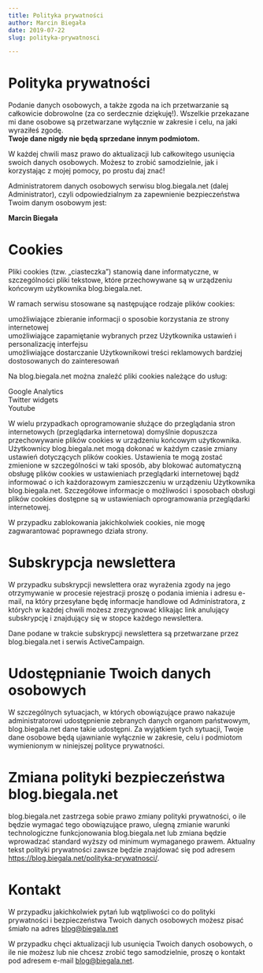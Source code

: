 ```yaml
---
title: Polityka prywatności
author: Marcin Biegała
date: 2019-07-22
slug: polityka-prywatnosci

---
```


# Polityka prywatności

Podanie danych osobowych, a także zgoda na ich przetwarzanie są całkowicie dobrowolne (za co serdecznie dziękuję!). Wszelkie przekazane mi dane osobowe są przetwarzane wyłącznie w zakresie i celu, na jaki wyraziłeś zgodę.  
**Twoje dane nigdy nie będą sprzedane innym podmiotom.**  

W każdej chwili masz prawo do aktualizacji lub całkowitego usunięcia swoich danych osobowych. Możesz to zrobić samodzielnie, jak i korzystając z mojej pomocy, po prostu daj znać!


Administratorem danych osobowych serwisu blog.biegala.net (dalej Administrator), czyli odpowiedzialnym za zapewnienie bezpieczeństwa Twoim danym osobowym jest:

**Marcin Biegała**  


# Cookies
Pliki cookies (tzw. „ciasteczka”) stanowią dane informatyczne, w szczególności pliki tekstowe, które przechowywane są w urządzeniu końcowym użytkownika blog.biegala.net.

W ramach serwisu stosowane są następujące rodzaje plików cookies:

umożliwiające zbieranie informacji o sposobie korzystania ze strony internetowej  
umożliwiające zapamiętanie wybranych przez Użytkownika ustawień i personalizację interfejsu  
umożliwiające dostarczanie Użytkownikowi treści reklamowych bardziej dostosowanych do zainteresowań  

Na blog.biegala.net można znaleźć pliki cookies należące do usług:

Google Analytics  
Twitter widgets  
Youtube  

W wielu przypadkach oprogramowanie służące do przeglądania stron internetowych (przeglądarka internetowa) domyślnie dopuszcza przechowywanie plików cookies w urządzeniu końcowym użytkownika. Użytkownicy blog.biegala.net mogą dokonać w każdym czasie zmiany ustawień dotyczących plików cookies. Ustawienia te mogą zostać zmienione w szczególności w taki sposób, aby blokować automatyczną obsługę plików cookies w ustawieniach przeglądarki internetowej bądź informować o ich każdorazowym zamieszczeniu w urządzeniu Użytkownika blog.biegala.net. Szczegółowe informacje o możliwości i sposobach obsługi plików cookies dostępne są w ustawieniach oprogramowania przeglądarki internetowej.  

W przypadku zablokowania jakichkolwiek cookies, nie mogę zagwarantować poprawnego działa strony.

# Subskrypcja newslettera

W przypadku subskrypcji newslettera oraz wyrażenia zgody na jego otrzymywanie w procesie rejestracji proszę o podania imienia i adresu e-mail, na który przesyłane będę informacje handlowe od Administratora, z których w każdej chwili możesz zrezygnować klikając link anulujący subskrypcję i znajdujący się w stopce każdego newslettera.

Dane podane w trakcie subskrypcji newslettera są przetwarzane przez blog.biegala.net i serwis ActiveCampaign.

# Udostępnianie Twoich danych osobowych

W szczególnych sytuacjach, w których obowiązujące prawo nakazuje administratorowi udostępnienie zebranych danych organom państwowym, blog.biegala.net dane takie udostępni. Za wyjątkiem tych sytuacji, Twoje dane osobowe będą ujawnianie wyłącznie w zakresie, celu i podmiotom wymienionym w niniejszej polityce prywatności.

# Zmiana polityki bezpieczeństwa blog.biegala.net

blog.biegala.net zastrzega sobie prawo zmiany polityki prywatności, o ile będzie wymagać tego obowiązujące prawo, ulegną zmianie warunki technologiczne funkcjonowania blog.biegala.net lub zmiana będzie wprowadzać standard wyższy od minimum wymaganego prawem. Aktualny tekst polityki prywatności zawsze będzie znajdować się pod adresem https://blog.biegala.net/polityka-prywatnosci/.

# Kontakt

W przypadku jakichkolwiek pytań lub wątpliwości co do polityki prywatności i bezpieczeństwa Twoich danych osobowych możesz pisać śmiało na adres blog@biegala.net

W przypadku chęci aktualizacji lub usunięcia Twoich danych osobowych, o ile nie możesz lub nie chcesz zrobić tego samodzielnie, proszę o kontakt pod adresem e-mail blog@biegala.net.